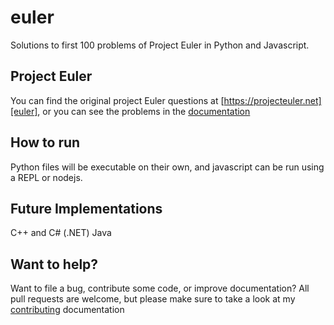 # euler
Solutions to first 100 problems of Project Euler in Python and Javascript. 

## Project Euler
You can find the original project Euler questions at [https://projecteuler.net][euler], or you can see the problems in the [documentation][documentation]

## How to run
Python files will be executable on their own, and javascript can be run using a REPL or nodejs.

## Future Implementations
C++ and C# (.NET)
Java

## Want to help? 
Want to file a bug, contribute some code, or improve documentation? All pull requests are welcome, but please make sure to take a look at my [contributing][contributing] documentation


[euler]: https://projecteuler.net/archives
[contributing]: http://github.com/jmugz3/euler/blob/master/CONTRIBUTING.md
[documentation]: http://github.com/jmugz3/blob/master/documentation.md

